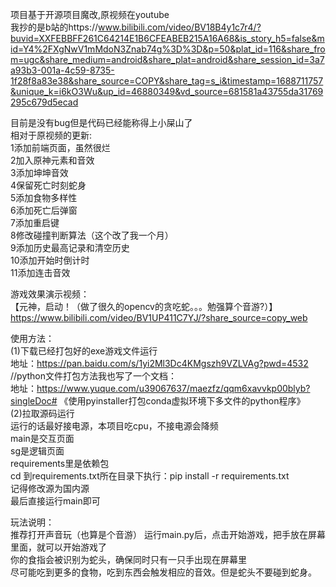 项目基于开源项目魔改,原视频在youtube  
我抄的是b站的https://www.bilibili.com/video/BV18B4y1c7r4/?buvid=XXFEBBFF261C64214E1B6CFEABEB215A16A68&is_story_h5=false&mid=Y4%2FXgNwV1mMdoN3Znab74g%3D%3D&p=50&plat_id=116&share_from=ugc&share_medium=android&share_plat=android&share_session_id=3a7a93b3-001a-4c59-8735-1f28f8a83e38&share_source=COPY&share_tag=s_i&timestamp=1688711757&unique_k=i6kO3Wu&up_id=46880349&vd_source=681581a43755da31769295c679d5ecad  
  
目前是没有bug但是代码已经能称得上小屎山了  
相对于原视频的更新:  
1添加前端页面，虽然很烂  
2加入原神元素和音效  
3添加坤坤音效  
4保留死亡时刻蛇身  
5添加食物多样性  
6添加死亡后弹窗  
7添加重启键  
8修改碰撞判断算法（这个改了我一个月）  
9添加历史最高记录和清空历史  
10添加开始时倒计时  
11添加连击音效  
  
游戏效果演示视频：  
【元神，启动！（做了很久的opencv的贪吃蛇。。。勉强算个音游?）】  
https://www.bilibili.com/video/BV1UP411C7YJ/?share_source=copy_web  
  
使用方法：  
(1)下载已经打包好的exe游戏文件运行  
地址：https://pan.baidu.com/s/1yi2Ml3Dc4KMgszh9VZLVAg?pwd=4532  
//python文件打包方法我也写了一个文档：  
地址：https://www.yuque.com/u39067637/maezfz/qqm6xavvkp00blyb?singleDoc# 《使用pyinstaller打包conda虚拟环境下多文件的python程序》  
(2)拉取源码运行  
运行的话最好接电源，本项目吃cpu，不接电源会降频  
main是交互页面  
sg是逻辑页面  
requirements里是依赖包  
cd 到requirements.txt所在目录下执行：pip install -r requirements.txt  
记得修改源为国内源  
最后直接运行main即可  
  
玩法说明：  
推荐打开声音玩（也算是个音游）
运行main.py后，点击开始游戏，把手放在屏幕里面，就可以开始游戏了  
你的食指会被识别为蛇头，确保同时只有一只手出现在屏幕里  
尽可能吃到更多的食物，吃到东西会触发相应的音效。但是蛇头不要碰到蛇身。  

